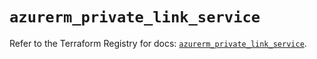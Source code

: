 # `azurerm_private_link_service`

Refer to the Terraform Registry for docs: [`azurerm_private_link_service`](https://registry.terraform.io/providers/hashicorp/azurerm/4.25.0/docs/resources/private_link_service).
